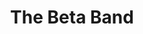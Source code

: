 ---
title: "The Beta Band"
summary: "The Beta Band were a Scottish musical group formed in 1996. Their style was described as being \"folktronica\", although it was mainly a blend of folk, psychedelia, electronica, experimental rock and trip hop, often involving stylistic experimentation. Despite inner conflict and the eventual decline of the group, they became critically acclaimed after releasing their first few recordings and achieved a cult following as they began releasing studio albums, before disbanding in 2004. They were praised by members of both Radiohead and Oasis, the former of which chose them to open for their concerts in 2001.
The band's music has been featured in multiple films, including High Fidelity and It's All Gone Pete Tong."
image: "the-beta-band.jpg"
apple_music_artist_url: "https://music.apple.com/gb/artist/the-beta-band/6103196"
wikipedia_url: "https://en.wikipedia.org/wiki/The_Beta_Band"
---